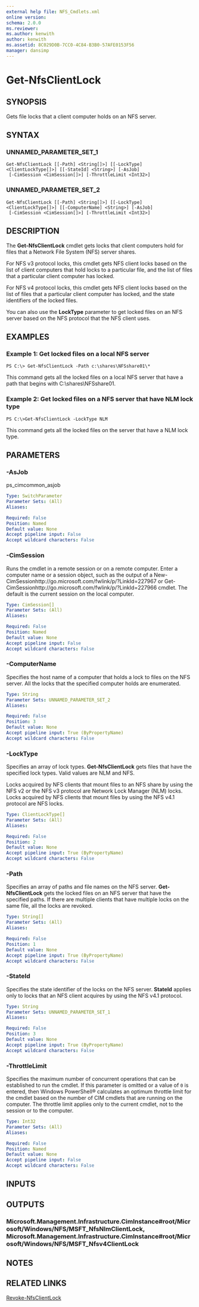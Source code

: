 ```yaml
---
external help file: NFS_Cmdlets.xml
online version: 
schema: 2.0.0
ms.reviewer:
ms.author: kenwith
author: kenwith
ms.assetid: 8C029D0B-7CC0-4C84-B3B0-57AFE0153F56
manager: dansimp
---
```


# Get-NfsClientLock

## SYNOPSIS
Gets file locks that a client computer holds on an NFS server.

## SYNTAX

### UNNAMED_PARAMETER_SET_1
```
Get-NfsClientLock [[-Path] <String[]>] [[-LockType] <ClientLockType[]>] [[-StateId] <String>] [-AsJob]
 [-CimSession <CimSession[]>] [-ThrottleLimit <Int32>]
```

### UNNAMED_PARAMETER_SET_2
```
Get-NfsClientLock [[-Path] <String[]>] [[-LockType] <ClientLockType[]>] [[-ComputerName] <String>] [-AsJob]
 [-CimSession <CimSession[]>] [-ThrottleLimit <Int32>]
```

## DESCRIPTION
The **Get-NfsClientLock** cmdlet gets locks that client computers hold for files that a Network File System (NFS) server shares.

For NFS v3 protocol locks, this cmdlet gets NFS client locks based on the list of client computers that hold locks to a particular file, and the list of files that a particular client computer has locked.

For NFS v4 protocol locks, this cmdlet gets NFS client locks based on the list of files that a particular client computer has locked, and the state identifiers of the locked files.

You can also use the **LockType** parameter to get locked files on an NFS server based on the NFS protocol that the NFS client uses.

## EXAMPLES

### Example 1: Get locked files on a local NFS server
```
PS C:\> Get-NfsClientLock -Path c:\shares\NFSshare01\*
```

This command gets all the locked files on a local NFS server that have a path that begins with C:\shares\NFSshare01\.

### Example 2: Get locked files on a NFS server that have NLM lock type
```
PS C:\>Get-NfsClientLock -LockType NLM
```

This command gets all the locked files on the server that have a NLM lock type.

## PARAMETERS

### -AsJob
ps_cimcommon_asjob

```yaml
Type: SwitchParameter
Parameter Sets: (All)
Aliases: 

Required: False
Position: Named
Default value: None
Accept pipeline input: False
Accept wildcard characters: False
```

### -CimSession
Runs the cmdlet in a remote session or on a remote computer.
Enter a computer name or a session object, such as the output of a New-CimSessionhttp://go.microsoft.com/fwlink/p/?LinkId=227967 or Get-CimSessionhttp://go.microsoft.com/fwlink/p/?LinkId=227966 cmdlet.
The default is the current session on the local computer.

```yaml
Type: CimSession[]
Parameter Sets: (All)
Aliases: 

Required: False
Position: Named
Default value: None
Accept pipeline input: False
Accept wildcard characters: False
```

### -ComputerName
Specifies the host name of a computer that holds a lock to files on the NFS server.
All the locks that the specified computer holds are enumerated.

```yaml
Type: String
Parameter Sets: UNNAMED_PARAMETER_SET_2
Aliases: 

Required: False
Position: 3
Default value: None
Accept pipeline input: True (ByPropertyName)
Accept wildcard characters: False
```

### -LockType
Specifies an array of lock types.
**Get-NfsClientLock** gets files that have the specified lock types.
Valid values are NLM and NFS.

Locks acquired by NFS clients that mount files to an NFS share by using the NFS v2 or the NFS v3 protocol are Network Lock Manager (NLM) locks.
Locks acquired by NFS clients that mount files by using the NFS v4.1 protocol are NFS locks.

```yaml
Type: ClientLockType[]
Parameter Sets: (All)
Aliases: 

Required: False
Position: 2
Default value: None
Accept pipeline input: True (ByPropertyName)
Accept wildcard characters: False
```

### -Path
Specifies an array of paths and file names on the NFS server.
**Get-NfsClientLock** gets the locked files on an NFS server that have the specified paths.
If there are multiple clients that have multiple locks on the same file, all the locks are revoked.

```yaml
Type: String[]
Parameter Sets: (All)
Aliases: 

Required: False
Position: 1
Default value: None
Accept pipeline input: True (ByPropertyName)
Accept wildcard characters: False
```

### -StateId
Specifies the state identifier of the locks on the NFS server.
**StateId** applies only to locks that an NFS client acquires by using the NFS v4.1 protocol.

```yaml
Type: String
Parameter Sets: UNNAMED_PARAMETER_SET_1
Aliases: 

Required: False
Position: 3
Default value: None
Accept pipeline input: True (ByPropertyName)
Accept wildcard characters: False
```

### -ThrottleLimit
Specifies the maximum number of concurrent operations that can be established to run the cmdlet.
If this parameter is omitted or a value of `0` is entered, then Windows PowerShell® calculates an optimum throttle limit for the cmdlet based on the number of CIM cmdlets that are running on the computer.
The throttle limit applies only to the current cmdlet, not to the session or to the computer.

```yaml
Type: Int32
Parameter Sets: (All)
Aliases: 

Required: False
Position: Named
Default value: None
Accept pipeline input: False
Accept wildcard characters: False
```

## INPUTS

## OUTPUTS

### Microsoft.Management.Infrastructure.CimInstance#root/Microsoft/Windows/NFS/MSFT_NfsNlmClientLock, Microsoft.Management.Infrastructure.CimInstance#root/Microsoft/Windows/NFS/MSFT_Nfsv4ClientLock

## NOTES

## RELATED LINKS

[Revoke-NfsClientLock](./Revoke-NfsClientLock.md)
